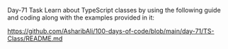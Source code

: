 Day-71 Task
Learn about TypeScript classes by using the following guide and coding along with the examples provided in it:

https://github.com/AsharibAli/100-days-of-code/blob/main/day-71/TS-Class/README.md

